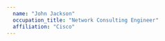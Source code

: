 ```yaml
---
  name: "John Jackson"
  occupation_title: "Network Consulting Engineer"
  affiliation: "Cisco"
---
```

